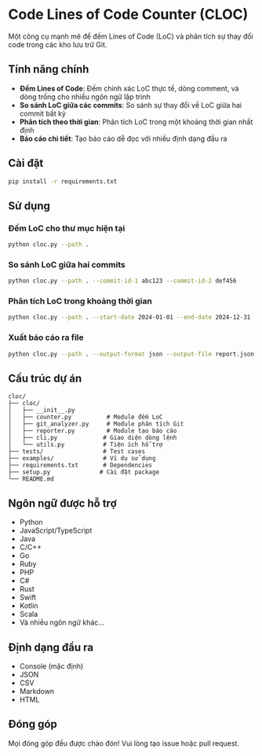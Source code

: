 # Code Lines of Code Counter (CLOC)

Một công cụ mạnh mẽ để đếm Lines of Code (LoC) và phân tích sự thay đổi code trong các kho lưu trữ Git.

## Tính năng chính

- **Đếm Lines of Code**: Đếm chính xác LoC thực tế, dòng comment, và dòng trống cho nhiều ngôn ngữ lập trình
- **So sánh LoC giữa các commits**: So sánh sự thay đổi về LoC giữa hai commit bất kỳ
- **Phân tích theo thời gian**: Phân tích LoC trong một khoảng thời gian nhất định
- **Báo cáo chi tiết**: Tạo báo cáo dễ đọc với nhiều định dạng đầu ra

## Cài đặt

```bash
pip install -r requirements.txt
```

## Sử dụng

### Đếm LoC cho thư mục hiện tại
```bash
python cloc.py --path .
```

### So sánh LoC giữa hai commits
```bash
python cloc.py --path . --commit-id-1 abc123 --commit-id-2 def456
```

### Phân tích LoC trong khoảng thời gian
```bash
python cloc.py --path . --start-date 2024-01-01 --end-date 2024-12-31
```

### Xuất báo cáo ra file
```bash
python cloc.py --path . --output-format json --output-file report.json
```

## Cấu trúc dự án

```
cloc/
├── cloc/
│   ├── __init__.py
│   ├── counter.py          # Module đếm LoC
│   ├── git_analyzer.py     # Module phân tích Git
│   ├── reporter.py         # Module tạo báo cáo
│   ├── cli.py             # Giao diện dòng lệnh
│   └── utils.py           # Tiện ích hỗ trợ
├── tests/                 # Test cases
├── examples/              # Ví dụ sử dụng
├── requirements.txt       # Dependencies
├── setup.py              # Cài đặt package
└── README.md
```

## Ngôn ngữ được hỗ trợ

- Python
- JavaScript/TypeScript
- Java
- C/C++
- Go
- Ruby
- PHP
- C#
- Rust
- Swift
- Kotlin
- Scala
- Và nhiều ngôn ngữ khác...

## Định dạng đầu ra

- Console (mặc định)
- JSON
- CSV
- Markdown
- HTML

## Đóng góp

Mọi đóng góp đều được chào đón! Vui lòng tạo issue hoặc pull request.